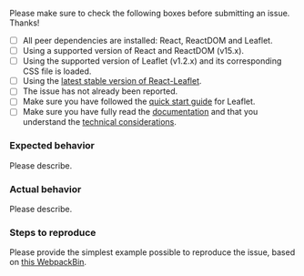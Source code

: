 Please make sure to check the following boxes before submitting an issue. Thanks!

- [ ] All peer dependencies are installed: React, ReactDOM and Leaflet.
- [ ] Using a supported version of React and ReactDOM (v15.x).
- [ ] Using the supported version of Leaflet (v1.2.x) and its corresponding CSS file is loaded.
- [ ] Using the [latest stable version of React-Leaflet](https://github.com/PaulLeCam/react-leaflet/releases).
- [ ] The issue has not already been reported.
- [ ] Make sure you have followed the [quick start guide](http://leafletjs.com/examples/quick-start.html) for Leaflet.
- [ ] Make sure you have fully read the [documentation](https://github.com/PaulLeCam/react-leaflet/blob/master/docs/README.md) and that you understand the [technical considerations](https://github.com/PaulLeCam/react-leaflet/blob/master/docs/How%20it%20works.md#limitations).

### Expected behavior

Please describe.

### Actual behavior

Please describe.

### Steps to reproduce

Please provide the simplest example possible to reproduce the issue, based on [this WebpackBin](https://www.webpackbin.com/bins/-Kl_ZeUx4I05ETYoT26O).
